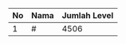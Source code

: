 | No | Nama            | Jumlah Level |
|----|-----------------|--------------|
| 1  | #    |    4506        |
